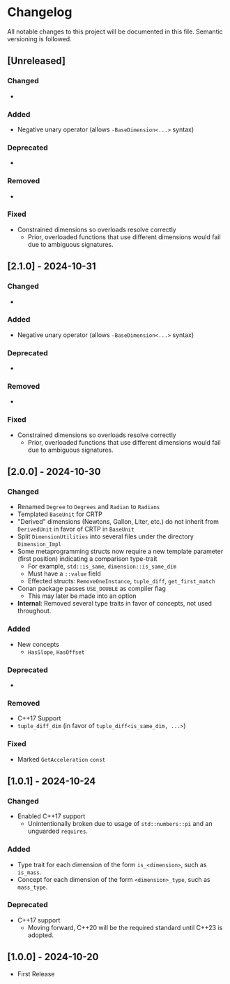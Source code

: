 # Changelog

All notable changes to this project will be documented in this file. Semantic versioning is followed.

## [Unreleased]

### Changed
- 

### Added
- Negative unary operator (allows `-BaseDimension<...>` syntax)

### Deprecated
- 

### Removed
- 

### Fixed
- Constrained dimensions so overloads resolve correctly
  - Prior, overloaded functions that use different dimensions would fail due to ambiguous signatures.

## [2.1.0] - 2024-10-31

### Changed
- 

### Added
- Negative unary operator (allows `-BaseDimension<...>` syntax)

### Deprecated
- 

### Removed
- 

### Fixed
- Constrained dimensions so overloads resolve correctly
  - Prior, overloaded functions that use different dimensions would fail due to ambiguous signatures.

## [2.0.0] - 2024-10-30

### Changed
- Renamed `Degree` to `Degrees` and `Radian` to `Radians`
- Templated `BaseUnit` for CRTP
- "Derived" dimensions (Newtons, Gallon, Liter, etc.) do not inherit from `DerivedUnit` in favor of CRTP in `BaseUnit`
- Split `DimensionUtilities` into several files under the directory `Dimension_Impl`
- Some metaprogramming structs now require a new template parameter (first position) indicating a comparison type-trait
  - For example, `std::is_same`, `dimension::is_same_dim`
  - Must have a `::value` field
  - Effected structs: `RemoveOneInstance`, `tuple_diff`, `get_first_match`
- Conan package passes `USE_DOUBLE` as compiler flag
  - This may later be made into an option
- **Internal**: Removed several type traits in favor of concepts, not used throughout.

### Added
- New concepts
  - `HasSlope`, `HasOffset`

### Deprecated
- 

### Removed
- C++17 Support
- `tuple_diff_dim` (in favor of `tuple_diff<is_same_dim, ...>`)

### Fixed
- Marked `GetAcceleration` `const`

## [1.0.1] - 2024-10-24

### Changed
- Enabled C++17 support
  - Unintentionally broken due to usage of `std::numbers::pi` and an unguarded `requires`.
  
### Added
- Type trait for each dimension of the form `is_<dimension>`, such as `is_mass`.
- Concept for each dimension of the form `<dimension>_type`, such as `mass_type`.

### Deprecated
- C++17 support
  - Moving forward, C++20 will be the required standard until C++23 is adopted.

## [1.0.0] - 2024-10-20

- First Release